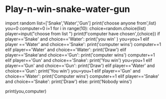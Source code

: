 # Play-n-win-snake-water-gun
import random
list=['Snake','Water','Gun']
print('choose anyone from',list)
you=0
computer=0
i=1
for i in range(10):
    choice=random.choice(list)
    player=input("choose from list ")
    print(f'computer have chosen',{choice})
    if player=='Snake' and choice=='Water':
        print('you win' )
        you=you+1
    elif player =='Water' and choice=='Snake':
        print('computer wins')
        computer+=1
    elif  player=='Water' and choice=='Water':
        print('Draw')
    elif player=='Snake'and choice=='Gun':
        print('computer wins')
        computer+=1
    elif player=='Gun' and choice=='Snake':
        print('You win')
        you=you+1
    elif player=='Gun' and choice=='Gun':
        print('Draw')
    elif  player=='Water' and choice=='Gun':
        print('You win')
        you=you+1
    elif player=='Gun' and choice=='Water':
        print('Computer wins')
        computer+=1
    elif player=='Snake' and choice=='Snake':
        print('Draw')
    else:
        print('Nobody wins')

print(you,computer)
